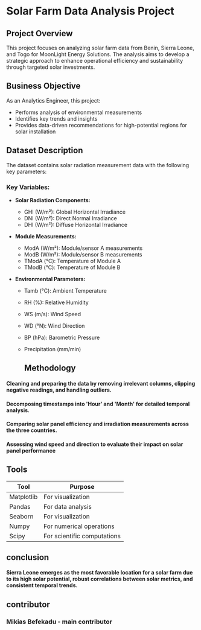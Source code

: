 
# Solar Farm Data Analysis Project

## Project Overview
This project focuses on analyzing solar farm data from Benin, Sierra Leone, and Togo for MoonLight Energy Solutions. The analysis aims to develop a strategic approach to enhance operational efficiency and sustainability through targeted solar investments.

## Business Objective
As an Analytics Engineer, this project:
- Performs analysis of environmental measurements
- Identifies key trends and insights
- Provides data-driven recommendations for high-potential regions for solar installation


## Dataset Description
The dataset contains solar radiation measurement data with the following key parameters:

### Key Variables:
- **Solar Radiation Components:**
  - GHI (W/m²): Global Horizontal Irradiance
  - DNI (W/m²): Direct Normal Irradiance
  - DHI (W/m²): Diffuse Horizontal Irradiance

- **Module Measurements:**
  - ModA (W/m²): Module/sensor A measurements
  - ModB (W/m²): Module/sensor B measurements
  - TModA (°C): Temperature of Module A
  - TModB (°C): Temperature of Module B

- **Environmental Parameters:**
  - Tamb (°C): Ambient Temperature
  - RH (%): Relative Humidity
  - WS (m/s): Wind Speed
  - WD (°N): Wind Direction
  - BP (hPa): Barometric Pressure
  - Precipitation (mm/min)
 
    ## Methodology
#### Cleaning and preparing the data by removing irrelevant columns, clipping negative readings, and handling outliers.
#### Decomposing timestamps into 'Hour' and 'Month' for detailed temporal analysis.
#### Comparing solar panel efficiency and irradiation measurements across the three countries.
#### Assessing wind speed and direction to evaluate their impact on solar panel performance

  ## Tools

  | Tool    | Purpose                        |
|---------|--------------------------------|
| Matplotlib | For visualization           |
| Pandas  | For data analysis              |
| Seaborn | For visualization              |
| Numpy   | For numerical operations       |
| Scipy   | For scientific computations    |

## conclusion
#### Sierra Leone emerges as the most favorable location for a solar farm due to its high solar potential, robust correlations between solar metrics, and consistent temporal trends.

## contributor 

### Mikias Befekadu  - main contributor




